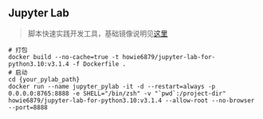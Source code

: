 ## Jupyter Lab

> 脚本快速实践开发工具，基础镜像说明见[这里](https://jupyter-docker-stacks.readthedocs.io/en/latest/)


```shell
# 打包
docker build --no-cache=true -t howie6879/jupyter-lab-for-python3.10:v3.1.4 -f Dockerfile . 
# 启动
cd {your_pylab_path}
docker run --name jupyter_pylab -it -d --restart=always -p 0.0.0.0:8765:8888 -e SHELL="/bin/zsh" -v "`pwd`:/project-dir" howie6879/jupyter-lab-for-python3.10:v3.1.4 --allow-root --no-browser --port=8888
```

